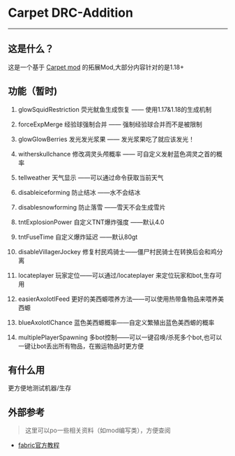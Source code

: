 
# Carpet DRC-Addition
___
## 这是什么？
这是一个基于 [Carpet mod](https://github.com/gnembon/fabric-carpet) 的拓展Mod,大部分内容针对的是1.18+

## 功能（暂时)

1. glowSquidRestriction 荧光鱿鱼生成恢复 —— 使用1.17&1.18的生成机制

2. forceExpMerge 经验球强制合并 —— 强制经验球合并而不是被限制

3. glowGlowBerries 发光发光浆果 —— 发光浆果吃了就应该发光！

4. witherskullchance 修改凋灵头颅概率 —— 可自定义发射蓝色凋灵之首的概率

5. tellweather 天气显示 ——可以通过命令获取当前天气

6. disableiceforming 防止结冰 ——水不会结冰

7. disablesnowforming 防止落雪 ——雪天不会生成雪片

8. tntExplosionPower 自定义TNT爆炸强度 ——默认4.0

9. tntFuseTime 自定义爆炸延迟 ——默认80gt

10. disableVillagerJockey 修复村民鸡骑士——僵尸村民骑士在转换后会和鸡分离

11. locateplayer 玩家定位——可以通过/locateplayer 来定位玩家和bot,生存可用

12. easierAxolotlFeed 更好的美西螈喂养方法——可以使用热带鱼物品来喂养美西螈

13. blueAxolotlChance 蓝色美西螈概率——自定义繁殖出蓝色美西螈的概率

14. multiplePlayerSpawning 多bot控制——可以一键召唤/杀死多个bot,也可以一键让bot丢出所有物品，在搬运物品时更方便

## 有什么用
更方便地测试机器/生存

## 外部参考
> 这里可以po一些相关资料（如mod编写类），方便查阅

* [fabric官方教程](https://fabricmc.net/wiki/doku.php)
